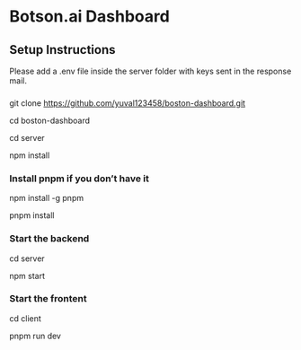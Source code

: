 # Botson.ai Dashboard

## Setup Instructions

Please add a .env file inside the server folder with keys sent in the response mail.

###

git clone https://github.com/yuval123458/boston-dashboard.git

cd boston-dashboard

cd server

npm install

### Install pnpm if you don’t have it

npm install -g pnpm

pnpm install

### Start the backend

cd server

npm start

### Start the frontent

cd client

pnpm run dev
